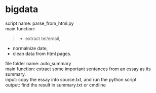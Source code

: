 # bigdata

script name: parse_from_html.py <br>
main function: 
>  * extract tel/email, <br> 
  * normalnize date, <br> 
  * clean data from html pages. <br> 

file folder name: auto_summary <br> 
main function: extract some important sentances from an essay as its summary. <br> 
input: copy the essay into source.txt, and run the python script <br> 
output: find the result in summary.txt or cmdline <br> 

